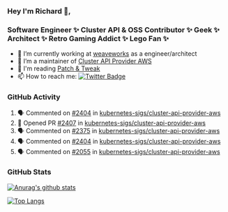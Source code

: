 ### Hey I'm Richard 👋, 

<h3 align="left">Software Engineer ✨ Cluster API & OSS Contributor ✨ Geek ✨ Architect ✨ Retro Gaming Addict ✨ Lego Fan ✨</h3>

- 🔭 I’m currently working at [weaveworks](https://github.com/weaveworks) as a engineer/architect
- 👯 I’m a maintainer of [Cluster API Provider AWS](https://github.com/kubernetes-sigs/cluster-api-provider-aws)
- 💬 I'm reading [Patch & Tweak](https://bjooks.com/products/patch-tweak-exploring-modular-synthesis)
- 📫 How to reach me: [![Twitter Badge](https://img.shields.io/badge/-@fruit_case-00acee?style=flat&logo=Twitter&logoColor=white)](https://twitter.com/intent/follow?screen_name=fruit_case "Follow on Twitter")

### GitHub Activity 

<!--START_SECTION:activity-->
1. 🗣 Commented on [#2404](https://github.com/kubernetes-sigs/cluster-api-provider-aws/issues/2404) in [kubernetes-sigs/cluster-api-provider-aws](https://github.com/kubernetes-sigs/cluster-api-provider-aws)
2. 💪 Opened PR [#2407](https://github.com/kubernetes-sigs/cluster-api-provider-aws/pull/2407) in [kubernetes-sigs/cluster-api-provider-aws](https://github.com/kubernetes-sigs/cluster-api-provider-aws)
3. 🗣 Commented on [#2375](https://github.com/kubernetes-sigs/cluster-api-provider-aws/issues/2375) in [kubernetes-sigs/cluster-api-provider-aws](https://github.com/kubernetes-sigs/cluster-api-provider-aws)
4. 🗣 Commented on [#2404](https://github.com/kubernetes-sigs/cluster-api-provider-aws/issues/2404) in [kubernetes-sigs/cluster-api-provider-aws](https://github.com/kubernetes-sigs/cluster-api-provider-aws)
5. 🗣 Commented on [#2055](https://github.com/kubernetes-sigs/cluster-api-provider-aws/issues/2055) in [kubernetes-sigs/cluster-api-provider-aws](https://github.com/kubernetes-sigs/cluster-api-provider-aws)
<!--END_SECTION:activity-->

### GitHub Stats

[![Anurag's github stats](https://github-readme-stats.vercel.app/api?username=richardcase&count_private=true&show_icons=true)](https://github.com/anuraghazra/github-readme-stats)

[![Top Langs](https://github-readme-stats.vercel.app/api/top-langs/?username=richardcase&hide=html&layout=compact)](https://github.com/anuraghazra/github-readme-stats)
